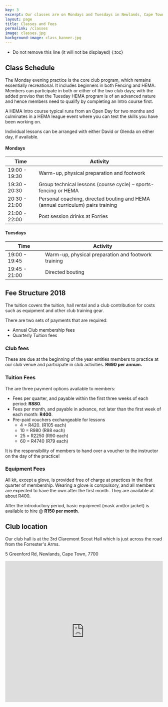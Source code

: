 ```yaml
---
key: 3
excerpt: Our classes are on Mondays and Tuesdays in Newlands, Cape Town. 
layout: page
title: Classes and Fees
permalink: /classes
image: classes.jpg
background-image: class_banner.jpg
---
```


* Do not remove this line (it will not be displayed)
{:toc}

## Class Schedule

The Monday evening practice is the core club program, which remains essentially recreational. It includes beginners in both Fencing and HEMA. Members can participate in both or either of the two club days; with the added proviso that the Tuesday HEMA program is of an advanced nature and hence members need to qualify by completing an Intro course first.

A HEMA Intro course typical runs from an Open Day for two months and culminates in a HEMA league event where you can test the skills you have been working on.

Individual lessons can be arranged with either David or Glenda on either day, if available.

#### Mondays

|Time|Activity|
|----|----|
|19:00 - 19:30|Warm-up, physical preparation and footwork|
|19:30 - 20:30|Group technical lessons (course cycle) – sports-fencing or HEMA|
|20:30 - 21:00|Personal coaching, directed bouting and HEMA (annual curriculum) pairs training|
|21:00 - 22:00|Post session drinks at Forries |

#### Tuesdays

|Time|Activity|
|----|----|
|19:00 - 19:45|Warm-up, physical preparation and footwork training|
|19:45 - 21:00|Directed bouting|

## Fee Structure 2018

The tuition covers the tuition, hall rental and a club contribution for costs such as equipment and other club training gear.

There are two sets of payments that are required:

* Annual Club membership fees
* Quarterly Tuition fees

### Club fees

These are due at the beginning of the year entitles members to practice at our club venue and participate in club activities. **R690 per annum.**

### Tuition Fees

The are three payment options available to members:

* Fees per quarter, and payable within the first three weeks of each period: **R880**.
* Fees per month, and payable in advance, not later than the first week of each month: **R400**.
* Pre-paid vouchers exchangeable for lessons
    * 4 = R420. (R105 each)
    * 10 = R980 (R98 each)
    * 25 = R2250 (R90 each)
    * 60 = R4740 (R79 each)

It is the responsibility of members to hand over a voucher to the instructor on the day of the practice!

### Equipment Fees

All kit, except a glove, is provided free of charge at practices in the first quarter of membership.
Wearing a glove is compulsory, and all members are expected to have the own after the first month. They are available at about R400.

After the introductory period, basic equipment (mask and/or jacket) is available to hire @ **R150 per month**.

## Club location

Our club hall is at the 3rd Claremont Scout Hall which is just across the road from the Forrester's Arms.

5 Greenford Rd, Newlands, Cape Town, 7700

<iframe width="100%" height="450" frameborder="0" style="border:0"
src="https://www.google.com/maps/embed/v1/place?q=Scout%20Hall%20greenford%20road%20newlands&key=AIzaSyBx1McfoK9JMyRcbq8VLhMu0S0EnpTjlq4" allowfullscreen></iframe> 
